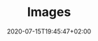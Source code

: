 ---
title: "Images"
date: 2020-07-15T19:45:47+02:00
description:
draft: false
cascade:
    _build:
        list: never
        render: false
---